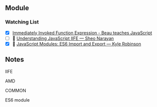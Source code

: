 ## Module

### Watching List

- [x] [Immediately Invoked Function Expression - Beau teaches JavaScript](https://www.youtube.com/watch?v=3cbiZV4H22c)
- [ ] 🎥 [Understanding JavaScript IIFE — Sheo Narayan](https://www.youtube.com/watch?v=I5EntfMeIIQ)
- [x] 🎥 [JavaScript Modules: ES6 Import and Export — Kyle Robinson](https://www.youtube.com/watch?v=_3oSWwapPKQ)

## Notes

IIFE

AMD

COMMON

ES6 module